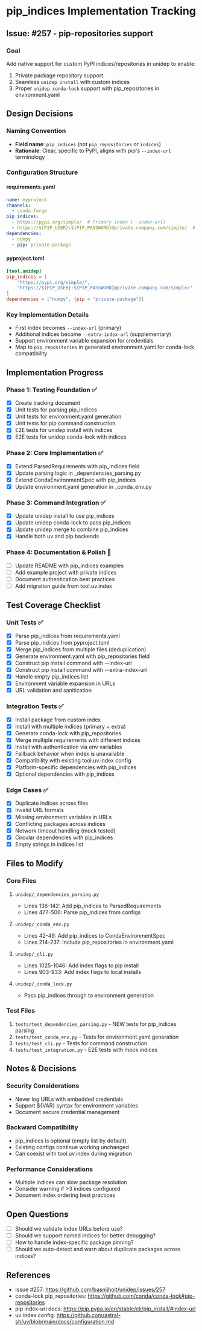 # pip_indices Implementation Tracking

## Issue: #257 - pip-repositories support

### Goal
Add native support for custom PyPI indices/repositories in unidep to enable:
1. Private package repository support
2. Seamless `unidep install` with custom indices
3. Proper `unidep conda-lock` support with pip_repositories in environment.yaml

## Design Decisions

### Naming Convention
- **Field name**: `pip_indices` (not `pip_repositories` or `indices`)
- **Rationale**: Clear, specific to PyPI, aligns with pip's `--index-url` terminology

### Configuration Structure

#### requirements.yaml
```yaml
name: myproject
channels:
  - conda-forge
pip_indices:
  - https://pypi.org/simple/  # Primary index (--index-url)
  - https://${PIP_USER}:${PIP_PASSWORD}@private.company.com/simple/  # Extra index (--extra-index-url)
dependencies:
  - numpy
  - pip: private-package
```

#### pyproject.toml
```toml
[tool.unidep]
pip_indices = [
    "https://pypi.org/simple/",
    "https://${PIP_USER}:${PIP_PASSWORD}@private.company.com/simple/"
]
dependencies = ["numpy", {pip = "private-package"}]
```

### Key Implementation Details
- First index becomes `--index-url` (primary)
- Additional indices become `--extra-index-url` (supplementary)
- Support environment variable expansion for credentials
- Map to `pip_repositories` in generated environment.yaml for conda-lock compatibility

## Implementation Progress

### Phase 1: Testing Foundation ✅
- [x] Create tracking document
- [x] Unit tests for parsing pip_indices
- [x] Unit tests for environment.yaml generation
- [x] Unit tests for pip command construction
- [x] E2E tests for unidep install with indices
- [x] E2E tests for unidep conda-lock with indices

### Phase 2: Core Implementation ✅
- [x] Extend ParsedRequirements with pip_indices field
- [x] Update parsing logic in _dependencies_parsing.py
- [x] Extend CondaEnvironmentSpec with pip_indices
- [x] Update environment.yaml generation in _conda_env.py

### Phase 3: Command Integration ✅
- [x] Update unidep install to use pip_indices
- [x] Update unidep conda-lock to pass pip_indices
- [x] Update unidep merge to combine pip_indices
- [x] Handle both uv and pip backends

### Phase 4: Documentation & Polish 📝
- [ ] Update README with pip_indices examples
- [ ] Add example project with private indices
- [ ] Document authentication best practices
- [ ] Add migration guide from tool.uv.index

## Test Coverage Checklist

### Unit Tests ✅
- [x] Parse pip_indices from requirements.yaml
- [x] Parse pip_indices from pyproject.toml
- [x] Merge pip_indices from multiple files (deduplication)
- [x] Generate environment.yaml with pip_repositories field
- [x] Construct pip install command with --index-url
- [x] Construct pip install command with --extra-index-url
- [x] Handle empty pip_indices list
- [x] Environment variable expansion in URLs
- [x] URL validation and sanitization

### Integration Tests ✅
- [x] Install package from custom index
- [x] Install with multiple indices (primary + extra)
- [x] Generate conda-lock with pip_repositories
- [x] Merge multiple requirements with different indices
- [x] Install with authentication via env variables
- [x] Fallback behavior when index is unavailable
- [x] Compatibility with existing tool.uv.index config
- [x] Platform-specific dependencies with pip_indices
- [x] Optional dependencies with pip_indices

### Edge Cases ✅
- [x] Duplicate indices across files
- [x] Invalid URL formats
- [x] Missing environment variables in URLs
- [x] Conflicting packages across indices
- [x] Network timeout handling (mock tested)
- [x] Circular dependencies with pip_indices
- [x] Empty strings in indices list

## Files to Modify

### Core Files
1. `unidep/_dependencies_parsing.py`
   - Lines 136-142: Add pip_indices to ParsedRequirements
   - Lines 477-506: Parse pip_indices from configs

2. `unidep/_conda_env.py`
   - Lines 42-49: Add pip_indices to CondaEnvironmentSpec
   - Lines 214-237: Include pip_repositories in environment.yaml

3. `unidep/_cli.py`
   - Lines 1025-1046: Add index flags to pip install
   - Lines 903-933: Add index flags to local installs

4. `unidep/_conda_lock.py`
   - Pass pip_indices through to environment generation

### Test Files
1. `tests/test_dependencies_parsing.py` - NEW tests for pip_indices parsing
2. `tests/test_conda_env.py` - Tests for environment.yaml generation
3. `tests/test_cli.py` - Tests for command construction
4. `tests/test_integration.py` - E2E tests with mock indices

## Notes & Decisions

### Security Considerations
- Never log URLs with embedded credentials
- Support ${VAR} syntax for environment variables
- Document secure credential management

### Backward Compatibility
- pip_indices is optional (empty list by default)
- Existing configs continue working unchanged
- Can coexist with tool.uv.index during migration

### Performance Considerations
- Multiple indices can slow package resolution
- Consider warning if >3 indices configured
- Document index ordering best practices

## Open Questions
- [ ] Should we validate index URLs before use?
- [ ] Should we support named indices for better debugging?
- [ ] How to handle index-specific package pinning?
- [ ] Should we auto-detect and warn about duplicate packages across indices?

## References
- Issue #257: https://github.com/basnijholt/unidep/issues/257
- conda-lock pip_repositories: https://github.com/conda/conda-lock#pip-repositories
- pip index-url docs: https://pip.pypa.io/en/stable/cli/pip_install/#index-url
- uv index config: https://github.com/astral-sh/uv/blob/main/docs/configuration.md
